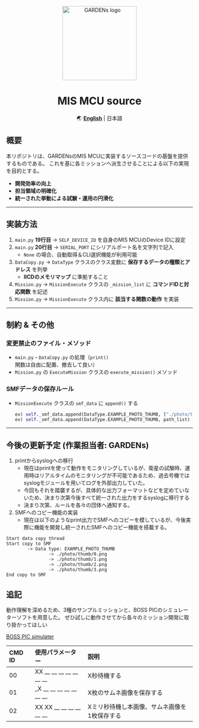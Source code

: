 <div align="center">
    <img src="https://github.com/user-attachments/assets/099b80dd-a6a5-4a14-940f-06401dadf024" width="200" alt="GARDENs logo" />
   <h1>MIS MCU source</h1>
    
🌏
[**English**](https://www.google.com/webhp?hl=ja&sa=X&ved=0ahUKEwiv89aXx5CMAxX6UfUHHdRXAQUQPAgI) | 日本語  

</div>

## 概要  
本リポジトリは、GARDENsのMIS MCUに実装するソースコードの基盤を提供するものである。
これを基に各ミッションへ派生させることによる以下の実現を目的とする。

- **開発効率の向上**  
- **担当領域の明確化**  
- **統一された挙動による試験・運用の円滑化**  

---

## 実装方法  
1. `main.py` **19行目** → `SELF_DEVICE_ID` を自身のMIS MCUのDevice IDに設定  
2. `main.py` **20行目** → `SERIAL_PORT` にシリアルポート名を文字列で記入  
   - `None` の場合、自動取得＆CLI選択機能が利用可能  
3. `DataCopy.py` → `DataType` クラスのクラス変数に **保存するデータの種類とアドレス** を列挙  
   - **IICDのメモリマップ** に準拠すること  
4. `Mission.py` → `MissionExecute` クラスの `_mission_list` に **コマンドIDと対応関数** を記述  
5. `Mission.py` → `MissionExecute` クラス内に **該当する関数の動作** を実装  

---

## 制約 & その他  

### **変更禁止のファイル・メソッド**  
- `main.py`・`DataCopy.py` の処理（`print()` 関数は自由に配置、撤去して良い）  
- `Mission.py` の `ExecuteMission` クラスの `execute_mission()` メソッド

### **SMFデータの保存ルール**  
- `MissionExecute` クラスの `smf_data` に `append()` する  
  ```python
  ex) self._smf_data.append(DataType.EXAMPLE_PHOTO_THUMB, ["./photo/thumb/0.png", "./photo/thumb/1.png"])
  ex) self._smf_data.append(DataType.EXAMPLE_PHOTO_THUMB, path_list)

---

## 今後の更新予定 (作業担当者: GARDENs)
1. printからsyslogへの移行
   - 現在はprintを使って動作をモニタリングしているが、衛星の試験時、運用時はリアルタイムのモニタリングが不可能であるため、過去号機ではsyslogモジュールを用いてログを外部出力していた。
   - 今回もそれを踏襲するが、具体的な出力フォーマットなどを定めていないため、決まり次第今後すべて統一された出力をするsyslogに移行する
   - 決まり次第、ルールを各々の団体へ通知する。
2. SMFへのコピー機能の実装
   - 現在は以下のようなprint出力でSMFへのコピーを模しているが、今後実際に機能を開発し統一されたSMFへのコピー機能を搭載する。
```
Start data copy thread
Start copy to SMF
        -> Data type: EXAMPLE_PHOTO_THUMB
                -> ./photo/thumb/0.png
                -> ./photo/thumb/1.png
                -> ./photo/thumb/2.png
                -> ./photo/thumb/3.png
End copy to SMF
```

## 追記
動作理解を深めるため、3種のサンプルミッションと、BOSS PICのシミュレーターソフトを用意した。
ぜひ試しに動作させてから各々のミッション開発に取り掛かってほしい

[BOSS PIC simulater](https://github.com/CIT-GARDENs-Organization/BOSS_PIC_simulator)

| CMD ID     | 使用パラメーター         | 説明                                         |
|:-----------|:------------            |:------------                                |
| 00         | XX __ __ __ __ __ __ __ | X秒待機する                                 |
| 01         | _X __ __ __ __ __ __ __ | X枚のサムネ画像を保存する                   |
| 02         | XX XX __ __ __ __ __ __ | Xミリ秒待機し本画像、サムネ画像を1枚保存する  |
